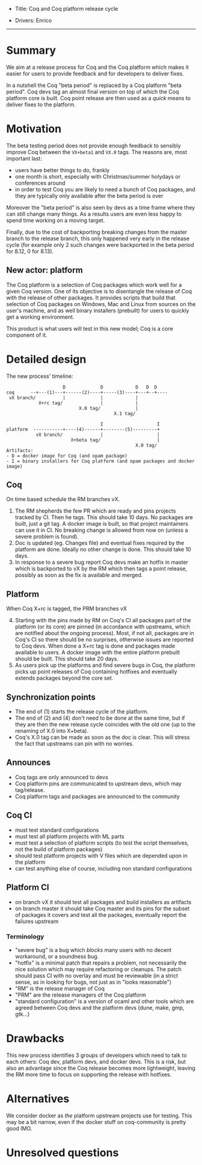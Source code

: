 - Title: Coq and Coq platform release cycle

- Drivers: Enrico

----

# Summary

We aim at a release process for Coq and the Coq platform which makes it
easier for users to provide feedback and for developers to deliver fixes.

In a nutshell the Coq "beta period" is replaced by a Coq platform "beta period".
Coq devs tag an almost final version on top of which the Coq platform core is
built. Coq point release are then used as a *quick* means to deliver fixes
to the platform.

# Motivation

The beta testing period does not provide enough feedback to sensibly improve
Coq between the `VX+beta1` and `VX.0` tags. The reasons are, most important
last:
- users have better things to do, frankly
- one month is short, especially with Christmas/summer holydays or conferences around
- in order to test Coq you are likely to need a bunch of Coq packages, and they
  are typically only available after the beta period is over

Moreover the "beta period" is also seen by devs as a time frame where they can
still change many things. As a results users are even less happy to spend time
working on a moving target.

Finally, due to the cost of backporting breaking changes from the master
branch to the release branch, this only
happened very early in the release cycle (for example only 2 such changes were backported in the beta period for 8.12, 0 for 8.13).

## New actor: platform

The Coq platform is a selection of Coq packages which work well
for a given Coq version. One of its objective is to disentangle the release
of Coq with the release of other packages. It provides scripts that build
that selection of Coq packages on Windows, Mac and Linux from sources
on the user's machine, and as well binary installers (prebuilt) for users
to quickly get a working environment.

This product is what users will test in this new model; Coq is a core
component of it.

# Detailed design

The new process' timeline:
```
                     D             D            D   D  D
coq      --+---(1)---+------(2)----+-----(3)----+---+--+----
 vX branch/          |             |            |
            X+rc tag/              |            |
                           X.0 tag/             |
                                        X.1 tag/

                                   I                    I
platform  -----------+----(4)------+--------(5)---------+
           vX branch/              |                    |
                        X+beta tag/                     |
                                                X.0 tag/
Artifacts:
- D = docker image for Coq (and opam package)
- I = binary installers for Coq platform (and opam packages and docker image)
```

## Coq

On time based schedule the RM branches vX.

1. The RM shepherds the few PR which are ready and pins projects tracked by   CI. Then he tags. This should take 10 days. No packages are built, just a git
tag. A docker image is built, so that project maintainers can use it in CI. No breaking change is allowed from now on (unless a severe problem is found).
2. Doc is updated (eg. Changes file) and eventual fixes required by the platform
are done. Ideally no other change is done. This should take 10 days.
3. In response to a severe bug report Coq devs make an hotfix in master which is backported to vX by the RM which then tags a point release, possibly as soon as the fix is available and merged.

## Platform

When Coq X+rc is tagged, the PRM branches vX

4. Starting with the pins made by RM on Coq's CI all packages part of the platform (or its core) are pinned (in accordance with upstreams, which are notified about the ongoing process). Most, if not all, packages are in Coq's CI so there should be no surprises, otherwise issues are reported to Coq devs. When done a X+rc tag is done and packages made available to users. A docker image with the entire platform prebuilt should be built. This should take 20 days.
5. As users pick up the platforms and find severe bugs in Coq, the platform picks up point releases of Coq containing hotfixes and eventually extends packages beyond the core set.

## Synchronization points

- The end of (1) starts the release cycle of the platform.
- The end of (2) and (4) don't need to be done at the same time, but if they
  are then the new release cycle coincides with the old one (up to the
  renaming of X.0 into X+beta).
- Coq's X.0 tag can be made as soon as the doc is clear. This will stress the fact that upstreams can pin with no worries.

## Announces

- Coq tags are only announced to devs
- Coq platform pins are communicated to upstream devs, which may tag/release.
- Coq platform tags and packages are announced to the community

## Coq CI

- must test standard configurations
- must test all platform projects with ML parts
- must test a selection of platform scripts (to test the script themselves, not the build of platform packages)
- should test platform projects with V files which are depended upon in the platform
- can test anything else of course, including non standard configurations

## Platform CI

- on branch vX it should test all packages and build installers as artifacts
- on branch master it should take Coq master and its pins for the subset of packages it covers and test all the packages, eventually report the failures upstream

### Terminology
- "severe bug" is a bug which *blocks* many users with no decent workaround,
  or a soundness bug.
- "hotfix" is a minimal patch that repairs a problem, not necessarily the nice
  solution which may require refactoring or cleanups. The patch should pass CI
  with no overlay and must be reviewable (in a strict sense, as in looking for bugs, not just as in "looks reasonable")
- "RM" is the release manager of Coq
- "PRM" are the release managers of the Coq platform
- "standard configuration" is a version of ocaml and other tools which are agreed between Coq devs and the platform devs (dune, make, gmp, gtk...)

# Drawbacks

This new process identifies 3 groups of developers which need to talk to each others: Coq dev, platform devs, and docker devs. This is a risk, but also an
advantage since the Coq release becomes more lightweight, leaving the RM
more time to focus on supporting the release with hotfixes.

# Alternatives

We consider docker as *the* platform upstream projects use for testing.
This may be a bit narrow, even if the docker stuff on coq-community is
pretty good IMO.

# Unresolved questions


